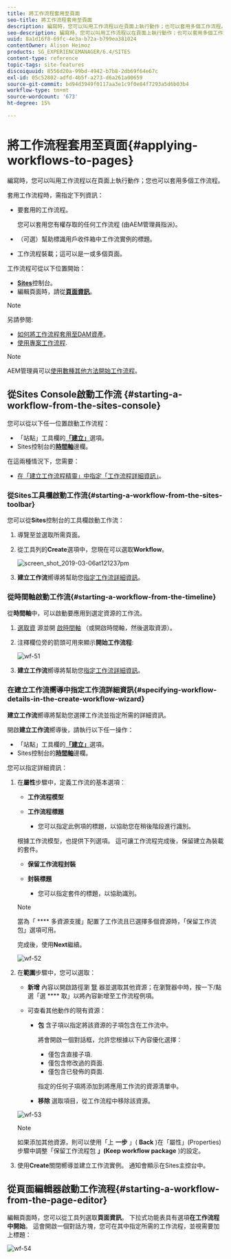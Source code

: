 ```yaml
---
title: 將工作流程套用至頁面
seo-title: 將工作流程套用至頁面
description: 編寫時，您可以叫用工作流程以在頁面上執行動作；也可以套用多個工作流程。
seo-description: 編寫時，您可以叫用工作流程以在頁面上執行動作；也可以套用多個工作流程。
uuid: 8a1d16f8-69fc-4e3a-b72a-b799ea381024
contentOwner: Alison Heimoz
products: SG_EXPERIENCEMANAGER/6.4/SITES
content-type: reference
topic-tags: site-features
discoiquuid: 8556d20a-99bd-4942-b7b8-2db69f64e67c
exl-id: 05c52802-adfd-4b5f-a273-d6a261a00659
source-git-commit: bd94d3949f0117aa3e1c9f0e84f7293a5d6b03b4
workflow-type: tm+mt
source-wordcount: '673'
ht-degree: 15%

---
```


# 將工作流程套用至頁面{#applying-workflows-to-pages}

編寫時，您可以叫用工作流程以在頁面上執行動作；您也可以套用多個工作流程。

套用工作流程時，需指定下列資訊：

* 要套用的工作流程。

   您可以套用您有權存取的任何工作流程 (由AEM管理員指派)。

* （可選）幫助標識用戶收件箱中工作流實例的標題。
* 工作流程裝載；這可以是一或多個頁面。

工作流程可從以下位置開始：

* **[Sites](#starting-a-workflow-from-the-sites-console)**&#x200B;控制台。
* 編輯頁面時，請從&#x200B;**[頁面資訊](#starting-a-workflow-from-the-page-editor)**。

>[!NOTE]
>
>另請參閱:
>
>* [如何將工作流程套用至DAM資產](/help/assets/assets-workflow.md)。
>* [使用專案工作流程](/help/sites-authoring/projects-with-workflows.md).
>



>[!NOTE]
>
>AEM管理員可以[使用數種其他方法開始工作流程](/help/sites-administering/workflows-starting.md)。

## 從Sites Console啟動工作流 {#starting-a-workflow-from-the-sites-console}

您可以從以下任一位置啟動工作流程：

* 「站點」工具欄的&#x200B;**[「建立」](#starting-a-workflow-from-the-sites-toolbar)**&#x200B;選項。
* Sites控制台的&#x200B;**[時間軸](#starting-a-workflow-from-the-timeline)**&#x200B;邊欄。

在這兩種情況下，您需要：

* [在「建立工作流程精靈」中指定「工作流程詳細資訊」](#specifying-workflow-details-in-the-create-workflow-wizard)。

### 從Sites工具欄啟動工作流{#starting-a-workflow-from-the-sites-toolbar}

您可以從&#x200B;**Sites**&#x200B;控制台的工具欄啟動工作流：

1. 導覽至並選取所需頁面。

1. 從工具列的&#x200B;**Create**&#x200B;選項中，您現在可以選取&#x200B;**Workflow**。

   ![screen_shot_2019-03-06at121237pm](assets/screen_shot_2019-03-06at121237pm.png)

1. **建立工作流**&#x200B;嚮導將幫助您[指定工作流詳細資訊](#specifying-workflow-details-in-the-create-workflow-wizard)。

### 從時間軸啟動工作流{#starting-a-workflow-from-the-timeline}

從&#x200B;**時間軸**&#x200B;中，可以啟動要應用到選定資源的工作流。

1. [選取資](/help/sites-authoring/basic-handling.md#viewing-and-selecting-resources) 源並開 [啟時間軸](/help/sites-authoring/basic-handling.md#timeline) （或開啟時間軸，然後選取資源）。
1. 注釋欄位旁的箭頭可用來顯示&#x200B;**開始工作流程**:

   ![wf-51](assets/wf-51.png)

1. **建立工作流**&#x200B;嚮導將幫助您[指定工作流詳細資訊](#specifying-workflow-details-in-the-create-workflow-wizard)。

### 在建立工作流嚮導中指定工作流詳細資訊{#specifying-workflow-details-in-the-create-workflow-wizard}

**建立工作流**&#x200B;嚮導將幫助您選擇工作流並指定所需的詳細資訊。

開啟&#x200B;**建立工作流**&#x200B;嚮導後，請執行以下任一操作：

* 「站點」工具欄的&#x200B;**[「建立」](#starting-a-workflow-from-the-sites-toolbar)**&#x200B;選項。
* Sites控制台的&#x200B;**[時間軸](#starting-a-workflow-from-the-timeline)**&#x200B;邊欄。

您可以指定詳細資訊：

1. 在&#x200B;**屬性**&#x200B;步驟中，定義工作流的基本選項：

   * **工作流程模型**
   * **工作流程標題**

      * 您可以指定此例項的標題，以協助您在稍後階段進行識別。

   根據工作流模型，也提供下列選項。 這可讓工作流程完成後，保留建立為裝載的套件。

   * **保留工作流程封裝**
   * **封裝標題**

      * 您可以指定套件的標題，以協助識別。

   >[!NOTE]
   >
   >當為「 **** 多資源支援」配置了工作流且已選擇多個資源時，「保留工作流包」選項可用。[](/help/sites-developing/workflows-models.md#configuring-a-workflow-for-multi-resource-support)

   完成後，使用&#x200B;**Next**&#x200B;繼續。

   ![wf-52](assets/wf-52.png)

1. 在&#x200B;**範圍**&#x200B;步驟中，您可以選取：

   * **新增** 內容以開啟路徑瀏 [覽](/help/sites-authoring/author-environment-tools.md#path-browser) 器並選取其他資源；在瀏覽器中時，按一下/點選「選 **** 取」以將內容新增至工作流程例項。
   * 可查看其他動作的現有資源：

      * **包** 含子項以指定將該資源的子項包含在工作流中。

         將會開啟一個對話框，允許您根據以下內容優化選擇：

         * 僅包含直接子項.
         * 僅包含修改過的頁面.
         * 僅包含已發佈的頁面.

         指定的任何子項將添加到將應用工作流的資源清單中。

      * **移除** 選取項目，從工作流程中移除該資源。

   ![wf-53](assets/wf-53.png)

   >[!NOTE]
   >
   >如果添加其他資源，則可以使用「上 **一步** 」( **Back** )在「屬性」(Properties)步驟中調整「保留工作流程包 **」(Keep workflow package** )的設定。

1. 使用&#x200B;**Create**&#x200B;關閉嚮導並建立工作流實例。 通知會顯示在Sites主控台中。

## 從頁面編輯器啟動工作流程{#starting-a-workflow-from-the-page-editor}

編輯頁面時，您可以從工具列選取&#x200B;**頁面資訊**。 下拉式功能表具有選項&#x200B;**在工作流程中開始**。 這會開啟一個對話方塊，您可在其中指定所需的工作流程，並視需要加上標題：

![wf-54](assets/wf-54.png)
